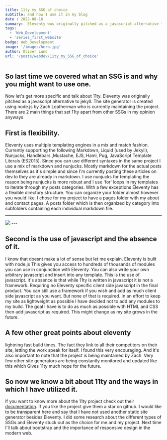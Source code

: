 ```yaml
---
title: 11ty my SSG of choice 
subtitle: and how I use it in my blog
date : 2022-08-16
summary:  Eleventy was originally pitched as a javascript alternative to jekyll. The site generator is created using node.js by Zach Leatherman who is currently maintaining the project. There are 2 main things that set 11ty apart from other SSGs in my opinion anyways 
tags: 
  - 'Web_Development'
  - 'series_first_website'
badge: Web_Development
image: '/images/hero.jpg'
author: Oliver Lund
url: '/posts/webdev/11ty_my_SSG_of_choice'
---
```

## So last time we covered what an SSG is and why you might want to use one.  
Now let's get more specific and talk about 11ty. Eleventy was originally pitched as a javascript alternative to jekyll. The site generator is created using node.js by Zach Leatherman who is currently maintaining the project. There are 2 main things that set 11ty apart from other SSGs in my opinion anyways 

## First is flexibility.   
Eleventy uses multiple templating engines in a mix and match fashion. Currently supporting the following
Markdown, Liquid (used by Jekyll), Nunjucks, Handlebars ,Mustache, EJS, Haml, Pug, JavaScript Template Literals (ES2015). Since you can use different syntaxes in the same project
I use a mix of markdown and nunjucks. Mostly markdown for the actual posts themselves as it's simple and since I'm currently posting these articles on dev.to they are already in markdown. I use nunjucks for templating the reason being nunjucks is more robust and I use 'for' loops in my templates to iterate through my posts categories.
With a few exceptions Eleventy has a flexible directory structure. You can organize your folder almost however you would like. I chose for my project to have a pages folder with my about and contact pages. A posts folder which is then organized by category into subfolders containing each individual markdown file.

 ---
<img src="{{image}}" class="art-pic">  
---

## Second is the use of javascript and the absence of it. 
I know that doesnt make a lot of sense but let me explain. Eleventy is built with node.js This gives you access to hundreds of thousands of modules you can use in conjunction with Eleventy. You can also write your own arbitrary javascript and insert into any template. This is the use of javascript.
It's absence is that while 11ty is written in javascript it is not a framework. Requiring no Eleventy specific client side javascript in the final product. You can still use a framework if you wish and add as much client side javascript as you want. But none of that is required. In an effort to keep my site as lightweight as possible I have decided not to add any modules to my build. The goal I have is to do as much as possible with HTML and CSS then add javascript as required. This might change as my site grows in the future.

## A few other great points about eleventy  
lightning  fast build times. The fact they link to all their competitors on their site, letting the work speak for itself. I found this very encouraging. And it's also important to note that the project is being maintained by Zach. Very few other site generators are being constantly monitored and updated like this which Gives 11ty much hope for the future.

## So now we know a bit about 11ty and the ways in which I have utilized it.  
If you want to know more about the 11ty project check out their [documentation](https://www.11ty.dev/docs/). If you like the project give them a star on github. I would like to be transparent here and say that I have not used another static site generator besides Eleventy. I did some research about the different types of SSGs and Eleventy stuck out as the choice for me and my project. 
Next time I'll talk about bootstrap and the importance of responsive design in the modern web.



